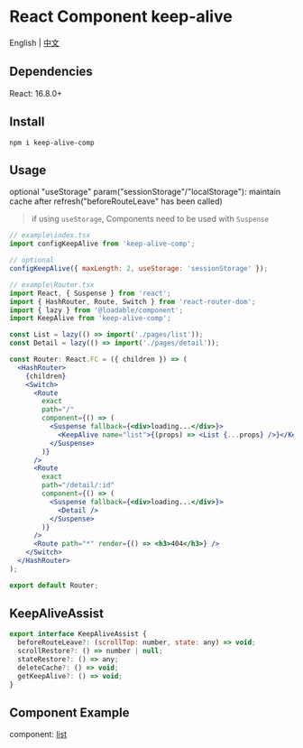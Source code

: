 # React Component keep-alive

English | [中文](./README_zh.md)


## Dependencies
React: 16.8.0+


## Install

```
npm i keep-alive-comp
```


## Usage
optional "useStorage" param("sessionStorage"/"localStorage"): maintain cache after refresh("beforeRouteLeave" has been called)

> if using `useStorage`, Components need to be used with `Suspense`

```jsx
// example\index.tsx
import configKeepAlive from 'keep-alive-comp';

// optional
configKeepAlive({ maxLength: 2, useStorage: 'sessionStorage' });
```

```jsx
// example\Router.tsx
import React, { Suspense } from 'react';
import { HashRouter, Route, Switch } from 'react-router-dom';
import { lazy } from '@loadable/component';
import KeepAlive from 'keep-alive-comp';

const List = lazy(() => import('./pages/list'));
const Detail = lazy(() => import('./pages/detail'));

const Router: React.FC = ({ children }) => (
  <HashRouter>
    {children}
    <Switch>
      <Route
        exact
        path="/"
        component={() => (
          <Suspense fallback={<div>loading...</div>}>
            <KeepAlive name="list">{(props) => <List {...props} />}</KeepAlive>
          </Suspense>
        )}
      />
      <Route
        exact
        path="/detail/:id"
        component={() => (
          <Suspense fallback={<div>loading...</div>}>
            <Detail />
          </Suspense>
        )}
      />
      <Route path="*" render={() => <h3>404</h3>} />
    </Switch>
  </HashRouter>
);

export default Router;
```


## KeepAliveAssist 

```jsx
export interface KeepAliveAssist {
  beforeRouteLeave?: (scrollTop: number, state: any) => void;
  scrollRestore?: () => number | null;
  stateRestore?: () => any;
  deleteCache?: () => void;
  getKeepAlive?: () => void;
}
```


## Component Example

component: [list](./example/pages/list.tsx)
